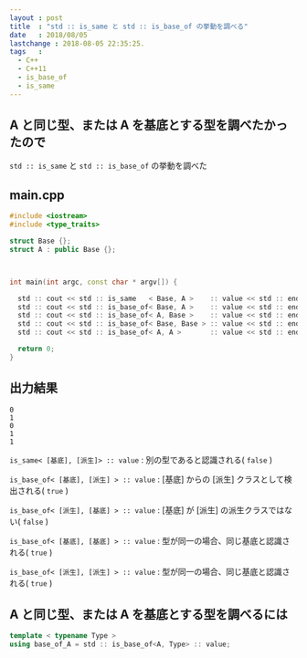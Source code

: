 ```yaml
---
layout : post
title  : "std :: is_same と std :: is_base_of の挙動を調べる"
date   : 2018/08/05
lastchange : 2018-08-05 22:35:25.
tags   :
  - C++
  - C++11
  - is_base_of
  - is_same
---
```


## A と同じ型、または A を基底とする型を調べたかったので

`std :: is_same` と `std :: is_base_of` の挙動を調べた

## main.cpp

```cpp
#include <iostream> 
#include <type_traits> 

struct Base {}; 
struct A : public Base {};



int main(int argc, const char * argv[]) {

  std :: cout << std :: is_same   < Base, A >    :: value << std :: endl;
  std :: cout << std :: is_base_of< Base, A >    :: value << std :: endl;
  std :: cout << std :: is_base_of< A, Base >    :: value << std :: endl;
  std :: cout << std :: is_base_of< Base, Base > :: value << std :: endl;
  std :: cout << std :: is_base_of< A, A >       :: value << std :: endl;

  return 0;
}

```

## 出力結果

```
0
1
0
1
1
```

`is_same< [基底], [派生]> :: value` 
: 別の型であると認識される( `false` )

`is_base_of< [基底], [派生] > :: value`
: [基底] からの [派生] クラスとして検出される( `true` )

`is_base_of< [派生], [基底] > :: value`
: [基底] が [派生] の派生クラスではない( `false` )

`is_base_of< [基底], [基底] > :: value`
: 型が同一の場合、同じ基底と認識される( `true` )

`is_base_of< [派生], [派生] > :: value`
: 型が同一の場合、同じ基底と認識される( `true` )


## A と同じ型、または A を基底とする型を調べるには

```cpp
template < typename Type > 
using base_of_A = std :: is_base_of<A, Type> :: value;
```

